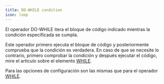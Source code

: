 ```yaml
---
title: DO-WHILE condition
icon: loop
---
```


El operador DO-WHILE itera el bloque de código indicado mientras la condición especificada se cumpla.

Este operador primero ejecuta el bloque de código y posteriormente comprueba que la condición es verdadera. En caso de que se necesite lo contrario, primero comprobar la condición y después ejecutar el código, mire el articulo sobre el elemento [WHILE](rules/palette/control/while).

Para las opciones de configuración son las mismas que para el operador [WHILE](rules/palette/control/while).
